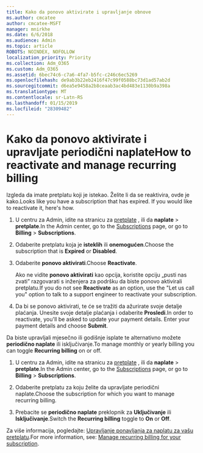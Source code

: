 ```yaml
---
title: Kako da ponovo aktivirate i upravljanje obnove
ms.author: cmcatee
author: cmcatee-MSFT
manager: mnirkhe
ms.date: 6/6/2018
ms.audience: Admin
ms.topic: article
ROBOTS: NOINDEX, NOFOLLOW
localization_priority: Priority
ms.collection: Adm_O365
ms.custom: Adm_O365
ms.assetid: 6bec74c6-c7a6-4fa7-b5fc-c246c6ec5269
ms.openlocfilehash: de9ab3b22eb2416f47c99f0588bc73d1ad57ab2d
ms.sourcegitcommit: d6ea5e9458a2b8ceaab3ac4bd483e1130b9a398a
ms.translationtype: MT
ms.contentlocale: sr-Latn-RS
ms.lasthandoff: 01/15/2019
ms.locfileid: "28309482"
---
```

# <a name="how-to-reactivate-and-manage-recurring-billing"></a><span data-ttu-id="1babe-102">Kako da ponovo aktivirate i upravljate periodični naplate</span><span class="sxs-lookup"><span data-stu-id="1babe-102">How to reactivate and manage recurring billing</span></span>

<span data-ttu-id="1babe-p101">Izgleda da imate pretplatu koji je istekao. Želite li da se reaktivira, ovde je kako.</span><span class="sxs-lookup"><span data-stu-id="1babe-p101">Looks like you have a subscription that has expired. If you would like to reactivate it, here's how.</span></span>
  
1. <span data-ttu-id="1babe-105">U centru za Admin, idite na stranicu za [pretplate](https://go.microsoft.com/fwlink/p/?linkid=842054) , ili da **naplate** \> **pretplate**.</span><span class="sxs-lookup"><span data-stu-id="1babe-105">In the Admin center, go to the [Subscriptions](https://go.microsoft.com/fwlink/p/?linkid=842054) page, or go to **Billing** \> **Subscriptions**.</span></span>
    
2. <span data-ttu-id="1babe-106">Odaberite pretplatu koja je **isteklih** ili **onemogućen**.</span><span class="sxs-lookup"><span data-stu-id="1babe-106">Choose the subscription that is **Expired** or **Disabled**.</span></span>
    
3. <span data-ttu-id="1babe-107">Odaberite **ponovo aktivirati**.</span><span class="sxs-lookup"><span data-stu-id="1babe-107">Choose **Reactivate**.</span></span>
    
    <span data-ttu-id="1babe-108">Ako ne vidite **ponovo aktivirati** kao opcija, koristite opciju „pusti nas zvati” razgovarati s inženjera za podršku da biste ponovo aktivirali pretplatu.</span><span class="sxs-lookup"><span data-stu-id="1babe-108">If you do not see **Reactivate** as an option, use the "Let us call you" option to talk to a support engineer to reactivate your subscription.</span></span> 
    
4. <span data-ttu-id="1babe-p102">Da bi se ponovo aktivirati, te će se tražiti da ažurirate svoje detalje plaćanja. Unesite svoje detalje plaćanja i odaberite **Prosledi**.</span><span class="sxs-lookup"><span data-stu-id="1babe-p102">In order to reactivate, you'll be asked to update your payment details. Enter your payment details and choose **Submit**.</span></span>
    
<span data-ttu-id="1babe-111">Da biste upravljali mjesečno ili godišnje isplate te alternativno možete **periodično naplate** ili isključivanje.</span><span class="sxs-lookup"><span data-stu-id="1babe-111">To manage monthly or yearly billing you can toggle **Recurring billing** on or off.</span></span> 
  
1. <span data-ttu-id="1babe-112">U centru za Admin, idite na stranicu za [pretplate](https://go.microsoft.com/fwlink/p/?linkid=842054) , ili da **naplate** \> **pretplate**.</span><span class="sxs-lookup"><span data-stu-id="1babe-112">In the Admin center, go to the [Subscriptions](https://go.microsoft.com/fwlink/p/?linkid=842054) page, or go to **Billing** \> **Subscriptions**.</span></span>
    
2. <span data-ttu-id="1babe-113">Odaberite pretplatu za koju želite da upravljate periodični naplate.</span><span class="sxs-lookup"><span data-stu-id="1babe-113">Choose the subscription for which you want to manage recurring billing.</span></span>
    
3. <span data-ttu-id="1babe-114">Prebacite se **periodično naplate** preklopnik za **Uključivanje** ili **Isključivanje**.</span><span class="sxs-lookup"><span data-stu-id="1babe-114">Switch the **Recurring billing** toggle to **On** or **Off**.</span></span>
    
<span data-ttu-id="1babe-115">Za više informacija, pogledajte: [Upravljanje ponavljanja za naplatu za vašu pretplatu](https://support.office.com/article/8d83b530-f4ca-47f6-a666-e5791cbacc7e).</span><span class="sxs-lookup"><span data-stu-id="1babe-115">For more information, see: [Manage recurring billing for your subscription](https://support.office.com/article/8d83b530-f4ca-47f6-a666-e5791cbacc7e).</span></span>
  

